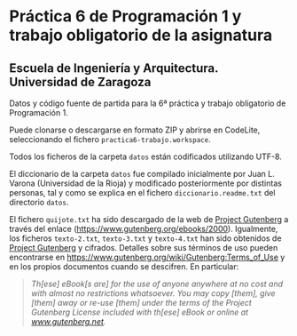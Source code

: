# Práctica 6 de Programación 1 y trabajo obligatorio de la asignatura
## Escuela de Ingeniería y Arquitectura. Universidad de Zaragoza 

Datos y código fuente de partida para la 6ª práctica y trabajo obligatorio de Programación 1.

Puede clonarse o descargarse en formato ZIP y abrirse en CodeLite, seleccionando el fichero ``practica6-trabajo.workspace``.

Todos los ficheros de la carpeta ``datos`` están codificados utilizando UTF-8. 

El diccionario de la carpeta ``datos`` fue compilado inicialmente por Juan L. Varona (Universidad de la Rioja) y modificado posteriormente por distintas personas, tal y como se explica en el fichero ``diccionario.readme.txt`` del directorio ``datos``.

El fichero ``quijote.txt`` ha sido descargado de la web de [Project Gutenberg](https://www.gutenberg.org/) a través del enlace (https://www.gutenberg.org/ebooks/2000). Igualmente, los ficheros ``texto-2.txt``, ``texto-3.txt`` y ``texto-4.txt`` han sido obtenidos de [Project Gutenberg](https://www.gutenberg.org/) y cifrados. Detalles sobre sus términos de uso pueden encontrarse en https://www.gutenberg.org/wiki/Gutenberg:Terms_of_Use y en los propios documentos cuando se descifren. En particular:

> _Th[ese] eBook[s are] for the use of anyone anywhere at no cost and with
> almost no restrictions whatsoever.  You may copy [them], give [them] away or
> re-use [them] under the terms of the Project Gutenberg License included
> with th[ese] eBook or online at www.gutenberg.net._

